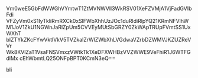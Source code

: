 Vm0weE5GbFdWWGhVYmtwT1ZtMVNWVll3WkRSV01XeFZVMjA1VjFadGVIbFdi
VFZyVm0xS1IyTkliRmRXCk0xSlFWbXhhUzJOc1duRldiRlpYQ21KRmNFVlhW
M1JoV1ZkU1NGWnJaRlZpUm5CVVEyMUtSbGRZY0ZkWApTRUpFVmtSS1UxWXhT
blZTYkZKcFYwVktlVkV5TVZkalZrWlZWbXhLVGdwaVZrbDZWMVJKZUZReVVr
Wk8KVlZaT1VsaFNSVmxzVWtkTk1XeDFXWHBzVVZWWE9VeFhiR1J6WTFGdlMx
cEhWbmtLQ25ONFpBPT0KCmN3eQ==

bli